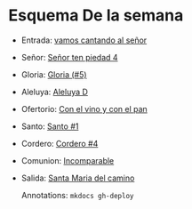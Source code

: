 # Esquema De la semana

- Entrada: [vamos cantando al señor](entrada/vamos_cantando_al_senior.md)
- Señor: [Señor ten piedad 4](senior_ten_piedad/senior_4.md)
- Gloria: [Gloria (#5)](gloria/gloria_5.md)
- Aleluya: [Aleluya D](aleluya/himno_de_paz.md)
- Ofertorio: [Con el vino y con el pan](ofertorio/con_el_vino_y_con_el_pan.md)
- Santo: [Santo #1](santo/santo_4.md)
- Cordero: [Cordero #4](cordero/cordero_1.md)
- Comunion: [Incomparable](comunion/incomparable.md)
- Salida: [Santa Maria del camino](salida/santa_maria_del_camino.md)

  Annotations:
  `mkdocs gh-deploy`
